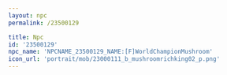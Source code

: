 ```yaml
---
layout: npc
permalink: /23500129

title: Npc
id: '23500129'
npc_name: 'NPCNAME_23500129_NAME:[F]WorldChampionMushroom'
icon_url: 'portrait/mob/23000111_b_mushroomrichking02_p.png'
---
```

